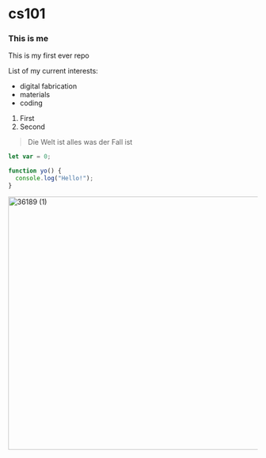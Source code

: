 # cs101

### This is me

This is my first ever repo

List of my current interests:
* digital fabrication
* materials
* coding

1. First
2. Second

> Die Welt ist alles was der Fall ist

```javascript
let var = 0;

function yo() {
  console.log("Hello!");
}
```
<img width="512" height="512" alt="36189 (1)" src="https://github.com/user-attachments/assets/05a12a24-c1fb-4ba9-81bc-34468d8d9bca" />


